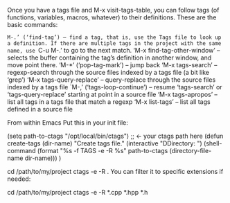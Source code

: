 Once you have a tags file and M-x visit-tags-table, you can follow tags (of functions, variables, macros, whatever) to their definitions. These are the basic commands:

`M-.’ (‘find-tag’) – find a tag, that is, use the Tags file to look up a definition. If there are multiple tags in the project with the same name, use `C-u M-.’ to go to the next match.
‘M-x find-tag-other-window’ – selects the buffer containing the tag’s definition in another window, and move point there.
‘M-*’ (‘pop-tag-mark’) – jump back
‘M-x tags-search’ – regexp-search through the source files indexed by a tags file (a bit like ‘grep’)
‘M-x tags-query-replace’ – query-replace through the source files indexed by a tags file
`M-,’ (‘tags-loop-continue’) – resume ‘tags-search’ or ‘tags-query-replace’ starting at point in a source file
‘M-x tags-apropos’ – list all tags in a tags file that match a regexp
‘M-x list-tags’ – list all tags defined in a source file

From within Emacs
Put this in your init file:

  (setq path-to-ctags "/opt/local/bin/ctags") ;; <- your ctags path here
  (defun create-tags (dir-name)
    "Create tags file."
    (interactive "DDirectory: ")
    (shell-command
     (format "%s -f TAGS -e -R %s" path-to-ctags (directory-file-name dir-name)))
  )
  
  
  cd /path/to/my/project
  ctags -e -R .
You can filter it to specific extensions if needed:

  cd /path/to/my/project
  ctags -e -R *.cpp *.hpp *.h
